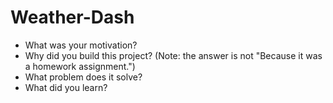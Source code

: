 # Weather-Dash

- What was your motivation?
- Why did you build this project? (Note: the answer is not "Because it was a homework assignment.")
- What problem does it solve?
- What did you learn?